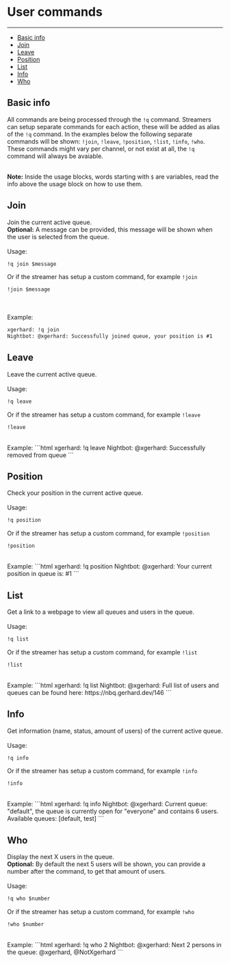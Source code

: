 # User commands

---

- [Basic info](#basic-info)
- [Join](#join)
- [Leave](#leave)
- [Position](#position)
- [List](#list)
- [Info](#info)
- [Who](#who)

<a name="basic-info"></a>
## Basic info

All commands are being processed through the `!q` command. Streamers can setup separate commands for each action, these will be added as alias of the `!q` command. In the examples below the following separate commands will be shown: `!join`, `!leave`, `!position`, `!list`, `!info`, `!who`. These commands might vary per channel, or not exist at all, the `!q` command will always be avaiable.<br/><br/>

<b>Note:</b> Inside the usage blocks, words starting with `$` are variables, read the info above the usage block on how to use them.

<a name="join"></a>
## Join

Join the current active queue.<br/>
<b>Optional:</b> A message can be provided, this message will be shown when the user is selected from the queue.
<br/><br/>
Usage:
```html
!q join $message
```
Or if the streamer has setup a custom command, for example `!join`
```html
!join $message
```
<br/><br/>
Example:
```html
xgerhard: !q join
Nightbot: @xgerhard: Successfully joined queue, your position is #1
```

<a name="leave"></a>
## Leave

Leave the current active queue.
<br/><br/>
Usage:
```html
!q leave
```
Or if the streamer has setup a custom command, for example `!leave`
```html
!leave
```
<br/>
Example:
```html
xgerhard: !q leave
Nightbot: @xgerhard: Successfully removed from queue
```

<a name="position"></a>
## Position

Check your position in the current active queue.
<br/><br/>
Usage:
```html
!q position
```
Or if the streamer has setup a custom command, for example `!position`
```html
!position
```
<br/>
Example:
```html
xgerhard: !q position
Nightbot: @xgerhard: Your current position in queue is: #1
```

<a name="list"></a>
## List

Get a link to a webpage to view all queues and users in the queue.
<br/><br/>
Usage:
```html
!q list
```
Or if the streamer has setup a custom command, for example `!list`
```html
!list
```
<br/>
Example:
```html
xgerhard: !q list
Nightbot: @xgerhard: Full list of users and queues can be found here: https://nbq.gerhard.dev/146
```

<a name="info"></a>
## Info

Get information (name, status, amount of users) of the current active queue.
<br/><br/>
Usage:
```html
!q info
```
Or if the streamer has setup a custom command, for example `!info`
```html
!info
```
<br/>
Example:
```html
xgerhard: !q info
Nightbot: @xgerhard: Current queue: "default", the queue is currently open for "everyone" and contains 6 users. Available queues: [default, test]
```

<a name="who"></a>
## Who

Display the next X users in the queue.<br/>
<b>Optional:</b> By default the next 5 users will be shown, you can provide a number after the command, to get that amount of users.
<br/><br/>
Usage:
```html
!q who $number
```
Or if the streamer has setup a custom command, for example `!who`
```html
!who $number
```
<br/>
Example:
```html
xgerhard: !q who 2
Nightbot: @xgerhard: Next 2 persons in the queue: @xgerhard, @NotXgerhard
```